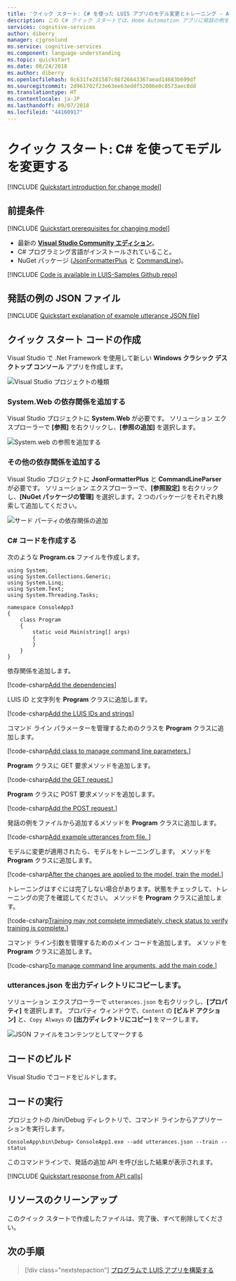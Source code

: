 ```yaml
---
title: 'クイック スタート: C# を使った LUIS アプリのモデル変更とトレーニング - Azure Cognitive Services | Microsoft Docs'
description: この C# クイック スタートでは、Home Automation アプリに発話の例を追加してアプリをトレーニングします。 発話の例は、意図にマッピングされる会話形式のユーザー テキストです。 意図に対する発話の例を与えるには、ユーザーによって入力されるどのようなテキストが、どの意図に属しているかを LUIS に学習させます。
services: cognitive-services
author: diberry
manager: cjgronlund
ms.service: cognitive-services
ms.component: language-understanding
ms.topic: quickstart
ms.date: 08/24/2018
ms.author: diberry
ms.openlocfilehash: 0c631fe281587c86f26643367aead14683b699df
ms.sourcegitcommit: 2d961702f23e63ee63eddf52086e0c8573aec8dd
ms.translationtype: HT
ms.contentlocale: ja-JP
ms.lasthandoff: 09/07/2018
ms.locfileid: "44160917"
---
```

# <a name="quickstart-change-model-using-c"></a>クイック スタート: C# を使ってモデルを変更する

[!INCLUDE [Quickstart introduction for change model](../../../includes/cognitive-services-luis-qs-change-model-intro-para.md)]

## <a name="prerequisites"></a>前提条件

[!INCLUDE [Quickstart prerequisites for changing model](../../../includes/cognitive-services-luis-qs-change-model-prereq.md)]
* 最新の [**Visual Studio Community エディション**](https://www.visualstudio.com/downloads/)。
* C# プログラミング言語がインストールされていること。
* NuGet パッケージ ([JsonFormatterPlus](https://www.nuget.org/packages/JsonFormatterPlus) と [CommandLine](https://www.nuget.org/packages/CommandLineParser/))。

[!INCLUDE [Code is available in LUIS-Samples Github repo](../../../includes/cognitive-services-luis-qs-change-model-luis-repo-note.md)]

## <a name="example-utterances-json-file"></a>発話の例の JSON ファイル

[!INCLUDE [Quickstart explanation of example utterance JSON file](../../../includes/cognitive-services-luis-qs-change-model-json-ex-utt.md)]

## <a name="create-quickstart-code"></a>クイック スタート コードの作成 

Visual Studio で .Net Framework を使用して新しい **Windows クラシック デスクトップ コンソール** アプリを作成します。 

![Visual Studio プロジェクトの種類](./media/luis-quickstart-cs-add-utterance/vs-project-type.png)

### <a name="add-the-systemweb-dependency"></a>System.Web の依存関係を追加する

Visual Studio プロジェクトに **System.Web** が必要です。 ソリューション エクスプローラーで **[参照]** を右クリックし、**[参照の追加]** を選択します。

![System.web の参照を追加する](./media/luis-quickstart-cs-add-utterance/system.web.png)

### <a name="add-other-dependencies"></a>その他の依存関係を追加する

Visual Studio プロジェクトに **JsonFormatterPlus** と **CommandLineParser** が必要です。 ソリューション エクスプローラーで、**[参照設定]** を右クリックし、**[NuGet パッケージの管理]** を選択します。2 つのパッケージをそれぞれ検索して追加してください。 

![サード パーティの依存関係の追加](./media/luis-quickstart-cs-add-utterance/add-dependencies.png)


### <a name="write-the-c-code"></a>C# コードを作成する
次のような **Program.cs** ファイルを作成します。

```CSharp
using System;
using System.Collections.Generic;
using System.Linq;
using System.Text;
using System.Threading.Tasks;

namespace ConsoleApp3
{
    class Program
    {
        static void Main(string[] args)
        {
        }
    }
}
```

依存関係を追加します。

   [!code-csharp[Add the dependencies](~/samples-luis/documentation-samples/quickstarts/change-model/csharp/ConsoleApp1/Program.cs?range=1-11 "Add the dependencies")]


LUIS ID と文字列を **Program** クラスに追加します。

   [!code-csharp[Add the LUIS IDs and strings](~/samples-luis/documentation-samples/quickstarts/change-model/csharp/ConsoleApp1/Program.cs?range=19-30&dedent=8 "Add the LUIS IDs and strings")]

コマンド ライン パラメーターを管理するためのクラスを **Program** クラスに追加します。

   [!code-csharp[Add class to manage command line parameters.](~/samples-luis/documentation-samples/quickstarts/change-model/csharp/ConsoleApp1/Program.cs?range=32-46 "Add class to manage command-line parameters.")]

**Program** クラスに GET 要求メソッドを追加します。

   [!code-csharp[Add the GET request.](~/samples-luis/documentation-samples/quickstarts/change-model/csharp/ConsoleApp1/Program.cs?range=49-59 "Add the GET request.")]


**Program** クラスに POST 要求メソッドを追加します。 

   [!code-csharp[Add the POST request.](~/samples-luis/documentation-samples/quickstarts/change-model/csharp/ConsoleApp1/Program.cs?range=60-76 "Add the POST request.")]

発話の例をファイルから追加するメソッドを **Program** クラスに追加します。

   [!code-csharp[Add example utterances from file.
](~/samples-luis/documentation-samples/quickstarts/change-model/csharp/ConsoleApp1/Program.cs?range=77-86 "Add example utterances from file.
")]

モデルに変更が適用されたら、モデルをトレーニングします。 メソッドを **Program** クラスに追加します。

   [!code-csharp[After the changes are applied to the model, train the model.](~/samples-luis/documentation-samples/quickstarts/change-model/csharp/ConsoleApp1/Program.cs?range=87-96 "After the changes are applied to the model, train the model.")]

トレーニングはすぐには完了しない場合があります。状態をチェックして、トレーニングの完了を確認してください。 メソッドを **Program** クラスに追加します。

   [!code-csharp[Training may not complete immediately, check status to verify training is complete.](~/samples-luis/documentation-samples/quickstarts/change-model/csharp/ConsoleApp1/Program.cs?range=97-103 "Training may not complete immediately, check status to verify training is complete.")]

コマンド ライン引数を管理するためのメイン コードを追加します。 メソッドを **Program** クラスに追加します。

   [!code-csharp[To manage command line arguments, add the main code.](~/samples-luis/documentation-samples/quickstarts/change-model/csharp/ConsoleApp1/Program.cs?range=104-137 "To manage command-line arguments, add the main code.")]

### <a name="copy-utterancesjson-to-output-directory"></a>utterances.json を出力ディレクトリにコピーします。

ソリューション エクスプローラーで `utterances.json` を右クリックし、**[プロパティ]** を選択します。 プロパティ ウィンドウで、`Content` の **[ビルド アクション]** と、`Copy Always` の **[出力ディレクトリにコピー]** をマークします。  

![JSON ファイルをコンテンツとしてマークする](./media/luis-quickstart-cs-add-utterance/content-properties.png)

## <a name="build-code"></a>コードのビルド

Visual Studio でコードをビルドします。 

## <a name="run-code"></a>コードの実行

プロジェクトの /bin/Debug ディレクトリで、コマンド ラインからアプリケーションを実行します。 

```CMD
ConsoleApp\bin\Debug> ConsoleApp1.exe --add utterances.json --train --status
```

このコマンドラインで、発話の追加 API を呼び出した結果が表示されます。 

[!INCLUDE [Quickstart response from API calls](../../../includes/cognitive-services-luis-qs-change-model-json-results.md)]

## <a name="clean-up-resources"></a>リソースのクリーンアップ
このクイック スタートで作成したファイルは、完了後、すべて削除してください。 

## <a name="next-steps"></a>次の手順
> [!div class="nextstepaction"] 
> [プログラムで LUIS アプリを構築する](luis-tutorial-node-import-utterances-csv.md) 